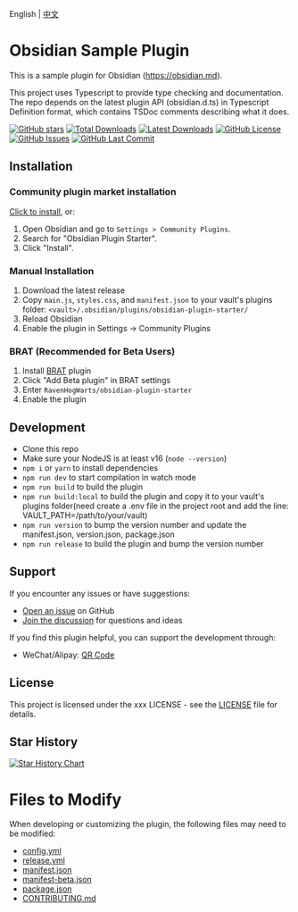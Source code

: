 English | [中文](https://github.com/RavenHogWarts/obsidian-plugin-starter/blob/master/README-zh.md)

# Obsidian Sample Plugin
This is a sample plugin for Obsidian (https://obsidian.md).

This project uses Typescript to provide type checking and documentation.
The repo depends on the latest plugin API (obsidian.d.ts) in Typescript Definition format, which contains TSDoc comments describing what it does.

[![GitHub stars](https://img.shields.io/github/stars/RavenHogWarts/obsidian-plugin-starter?style=flat&label=Stars)](https://github.com/RavenHogWarts/obsidian-plugin-starter/stargazers)
[![Total Downloads](https://img.shields.io/github/downloads/RavenHogWarts/obsidian-plugin-starter/total?style=flat&label=Total%20Downloads)](https://github.com/RavenHogWarts/obsidian-plugin-starter/releases)
[![Latest Downloads](https://img.shields.io/github/downloads/RavenHogWarts/obsidian-plugin-starter/latest/total?style=flat&label=Latest%20Downloads)](https://github.com/RavenHogWarts/obsidian-plugin-starter/releases/latest)
[![GitHub License](https://img.shields.io/github/license/RavenHogWarts/obsidian-plugin-starter?style=flat&label=License)](https://github.com/RavenHogWarts/obsidian-plugin-starter/blob/master/LICENSE)
[![GitHub Issues](https://img.shields.io/github/issues/RavenHogWarts/obsidian-plugin-starter?style=flat&label=Issues)](https://github.com/RavenHogWarts/obsidian-plugin-starter/issues)
[![GitHub Last Commit](https://img.shields.io/github/last-commit/RavenHogWarts/obsidian-plugin-starter?style=flat&label=Last%20Commit)](https://github.com/RavenHogWarts/obsidian-plugin-starter/commits/master)

## Installation
### Community plugin market installation

[Click to install](obsidian://show-plugin?id=obsidian-plugin-starter), or:

1. Open Obsidian and go to `Settings > Community Plugins`.
2. Search for "Obsidian Plugin Starter".
3. Click "Install".

### Manual Installation

1. Download the latest release
2. Copy `main.js`, `styles.css`, and `manifest.json` to your vault's plugins folder: `<vault>/.obsidian/plugins/obsidian-plugin-starter/`
3. Reload Obsidian
4. Enable the plugin in Settings → Community Plugins

### BRAT (Recommended for Beta Users)

1. Install [BRAT](https://github.com/TfTHacker/obsidian42-brat) plugin
2. Click "Add Beta plugin" in BRAT settings
3. Enter `RavenHogWarts/obsidian-plugin-starter`
4. Enable the plugin

## Development

- Clone this repo
- Make sure your NodeJS is at least v16 (`node --version`)
- `npm i` or `yarn` to install dependencies
- `npm run dev` to start compilation in watch mode
- `npm run build` to build the plugin
- `npm run build:local` to build the plugin and copy it to your vault's plugins folder(need create a .env file in the project root and add the line: VAULT_PATH=/path/to/your/vault)
- `npm run version` to bump the version number and update the manifest.json, version.json, package.json
- `npm run release` to build the plugin and bump the version number

## Support

If you encounter any issues or have suggestions:
- [Open an issue](https://github.com/RavenHogWarts/obsidian-plugin-starter/issues) on GitHub
- [Join the discussion](https://github.com/RavenHogWarts/obsidian-plugin-starter/discussions) for questions and ideas

If you find this plugin helpful, you can support the development through:
- WeChat/Alipay: [QR Code](https://s2.loli.net/2024/05/06/lWBj3ObszUXSV2f.png)

## License

This project is licensed under the xxx LICENSE - see the [LICENSE](LICENSE) file for details.

## Star History

[![Star History Chart](https://api.star-history.com/svg?repos=RavenHogWarts/obsidian-plugin-starter&type=Timeline)](https://www.star-history.com/#RavenHogWarts/obsidian-plugin-starter&Timeline)

# Files to Modify
When developing or customizing the plugin, the following files may need to be modified:

- [config.yml](./.github/ISSUE_TEMPLATE/config.yml)
- [release.yml](./.github/workflows/release.yml)
- [manifest.json](./manifest.json)
- [manifest-beta.json](./manifest-beta.json)
- [package.json](./package.json)
- [CONTRIBUTING.md](./CONTRIBUTING.md)